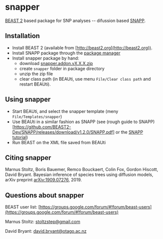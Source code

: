# snapper 

[BEAST 2](http://beast2.org) based package for SNP analyses -- difussion based [SNAPP](https://github.com/BEAST2-Dev/SNAPP).

## Installation

* Install BEAST 2 (available from [http://beast2.org](http://beast2.org)).
* Install SNAPP package through the [package manager](http://www.beast2.org/managing-packages/)
* Install snapper package by hand: 
    * download [snapper.addon.vX.X.X.zip](https://github.com/rbouckaert/snapper/releases)
    * create `snapper` folder in package directory
    * unzip the zip file
    * clear class path (in BEAUti, use menu `File/Clear class path` and restart BEAUti).

## Using snapper

* Start BEAUti, and select the snapper template  (meny `File/Templates/snapper`)
* Use BEAUti in a similar fashion as SNAPP (see (rough guide to SNAPP)[https://github.com/BEAST2-Dev/SNAPP/releases/download/v1.2.0/SNAPP.pdf] or the [SNAPP tutorial](https://github.com/BEAST2-Dev/beast-docs/releases/download/v1.0/SNAPP-tutorial-2018.zip))
* Run BEAST on the XML file saved from BEAUti

## Citing snapper

Marnus Stoltz, Boris Bauemer, Remco Bouckaert, Colin Fox, Gordon Hiscott, David Bryant.
Bayesian inference of species trees using diffusion models, arXiv preprint [arXiv:1909.07276](https://arxiv.org/abs/1909.07276), 2019.


## Questions about snapper

BEAST user list: [https://groups.google.com/forum/#!forum/beast-users](https://groups.google.com/forum/#!forum/beast-users)

Marnus Stoltz: [stoltzstep@gmail.com](stoltzstep@gmail.com)

David Bryant: [david.bryant@otago.ac.nz](david.bryant@otago.ac.nz)

